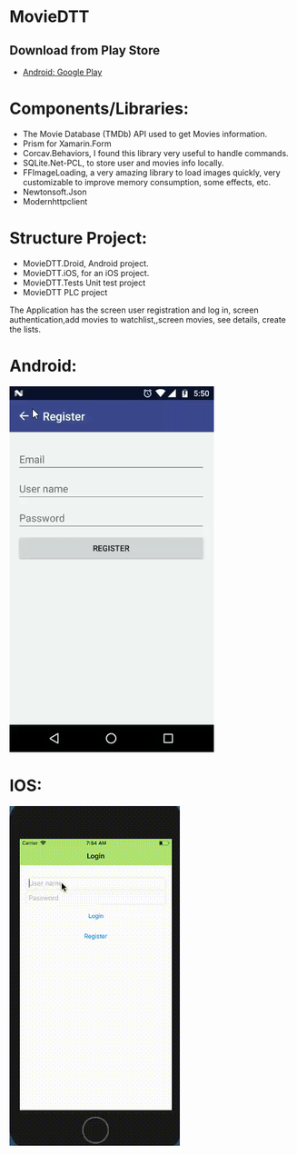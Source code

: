 # MovieDTT

## Download from Play Store
* [Android: Google Play](https://play.google.com/store/apps/details?id=com.dev.MovieDTT)

# Components/Libraries:
- The Movie Database (TMDb) API used to get Movies information.
- Prism for Xamarin.Form
- Corcav.Behaviors, I found this library very useful to handle commands.
- SQLite.Net-PCL, to store user and movies info locally.
- FFImageLoading, a very amazing library to load images quickly, very customizable to improve memory consumption, some effects, etc.
- Newtonsoft.Json
- Modernhttpclient

# Structure Project:
- MovieDTT.Droid, Android project.
- MovieDTT.iOS, for an iOS project.
- MovieDTT.Tests Unit test project
- MovieDTT PLC project

The Application has the screen user registration and log in, screen authentication,add movies to watchlist,,screen movies, see details, create the lists.

# Android:
![alt text](https://github.com/danieltabarest/MovieDTT/blob/development/Screenshots/android.gif)

# IOS:
![alt text](https://github.com/danieltabarest/MovieDTT/blob/development/Screenshots/ios.gif)
